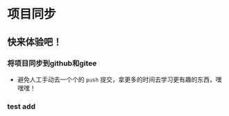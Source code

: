 # 项目同步

## 快来体验吧！

### 将项目同步到github和gitee

- 避免人工手动去一个个的 `push` 提交，拿更多的时间去学习更有趣的东西，嘿嘿嘿！

### test add
